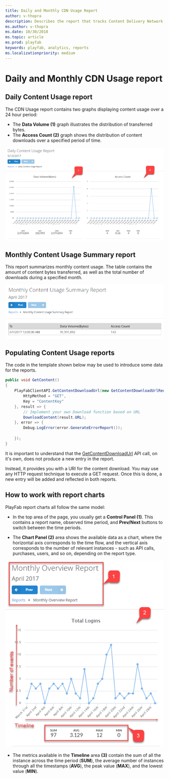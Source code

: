 ```yaml
---
title: Daily and Monthly CDN Usage Report
author: v-thopra
description: Describes the report that tracks Content Delivery Network (CDN) usage by your players.
ms.author: v-thopra
ms.date: 10/30/2018
ms.topic: article
ms.prod: playfab
keywords: playfab, analytics, reports
ms.localizationpriority: medium
---
```


# Daily and Monthly CDN Usage report

## Daily Content Usage report

The CDN Usage report contains two graphs displaying content usage over a 24 hour period:

- The **Data Volume (1)** graph illustrates the distribution of transferred bytes.
- The **Access Count (2)** graph shows the distribution of content downloads over a specified period of time.

![Daily Content Usage Report Table](media/tutorials/daily-content-usage-report-table.png)  

## Monthly Content Usage Summary report

This report summarizes monthly content usage. The table contains the amount of content bytes transferred, as well as the total number of downloads during a specified month.

![Monthly Content Usage Report Table](media/tutorials/monthly-content-usage-report-table.png)  

## Populating Content Usage reports

The code in the template shown below may be used to introduce some data for the reports.

```csharp
public void GetContent()
{
    PlayFabClientAPI.GetContentDownloadUrl(new GetContentDownloadUrlRequest() {
        HttpMethod = "GET",
        Key = "ContentKey"
    }, result => {
        // Implement your own Download function based on URL
        DownloadContent(result.URL);
    }, error => {
        Debug.LogError(error.GenerateErrorReport());

    });
}
```

It is important to understand that the [GetContentDownloadUrl](xref:titleid.playfabapi.com.client.content.getcontentdownloadurl) API call, on it's own, does not produce a new entry in the report.

Instead, it provides you with a URI for the content download. You may use any HTTP request technique to execute a GET request. Once this is done, a new entry will be added and reflected in both reports.

## How to work with report charts

PlayFab report charts all follow the same model:

- In the top area of the page, you usually get a **Control Panel (1)**. This contains a report name, observed time period, and **Prev/Next** buttons to switch between the time periods.

- The **Chart Panel (2)** area shows the available data as a chart, where the horizontal axis corresponds to the time flow, and the vertical axis corresponds to the number of relevant instances - such as API calls, purchases, users, and so on, depending on the report type.

![Monthly Overview Report](media/tutorials/monthly-overview-report.png)  

- The metrics available in the **Timeline** area **(3)** contain the sum of all the instance across the time period (**SUM**), the average number of instances through all the timestamps (**AVG**), the peak value (**MAX**), and the lowest value (**MIN**).
